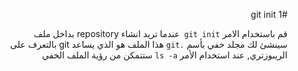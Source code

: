 ﻿<div dir = rtl >

#git init 1

قم باستخدام الامر `git init `عندما تريد انشاء repository بداخل ملف 
<br>
سينشئ لك مجلد خفي بأسم `.git` هذا الملف هو الذي يساعد git بالتعرف على الريبوزتري, عند استخدام الأمر `ls -a` ستتمكن من رؤية الملف الخفي 

 </dir>
